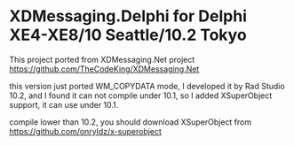 # XDMessaging.Delphi for Delphi XE4-XE8/10 Seattle/10.2 Tokyo
This project ported from XDMessaging.Net project
https://github.com/TheCodeKing/XDMessaging.Net

this version just ported WM_COPYDATA mode, I developed it by Rad Studio 10.2, and I found it can not compile under 10.1, so I added XSuperObject support, it can use under 10.1.

compile lower than 10.2, you should download XSuperObject from https://github.com/onryldz/x-superobject